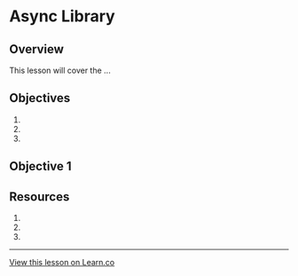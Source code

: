 # Async Library

## Overview

This lesson will cover the ...

## Objectives

1.
1.
1.

## Objective 1


## Resources

1. []()
1. []()
1. []()


---

<a href='https://learn.co/lessons/node-patterns-async' data-visibility='hidden'>View this lesson on Learn.co</a>
